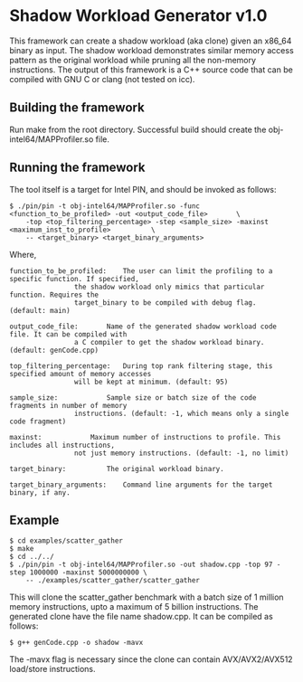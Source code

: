 Shadow Workload Generator v1.0
==============================

This framework can create a shadow workload (aka clone) given an x86_64 binary as input. The shadow workload demonstrates similar memory access pattern as the original workload while pruning all the non-memory instructions. The output of this framework is a C++ source code that can be compiled with GNU C or clang (not tested on icc).

Building the framework
----------------------

Run make from the root directory. Successful build should create the obj-intel64/MAPProfiler.so file.


Running the framework
---------------------

The tool itself is a target for Intel PIN, and should be invoked as follows:

	$ ./pin/pin -t obj-intel64/MAPProfiler.so -func <function_to_be_profiled> -out <output_code_file>		\
		-top <top_filtering_percentage> -step <sample_size> -maxinst <maximum_inst_to_profile>			\
		-- <target_binary> <target_binary_arguments>
		
Where,

	function_to_be_profiled:	The user can limit the profiling to a specific function. If specified,
					the shadow workload only mimics that particular function. Requires the
					target_binary to be compiled with debug flag. (default: main)
								
	output_code_file:		Name of the generated shadow workload code file. It can be compiled with
					a C compiler to get the shadow workload binary. (default: genCode.cpp)
								
	top_filtering_percentage:	During top rank filtering stage, this specified amount of memory accesses
					will be kept at minimum. (default: 95)
								
	sample_size:			Sample size or batch size of the code fragments in number of memory
					instructions. (default: -1, which means only a single code fragment)
								
	maxinst:			Maximum number of instructions to profile. This includes all instructions,
					not just memory instructions. (default: -1, no limit)
								
	target_binary:			The original workload binary.
	
	target_binary_arguments:	Command line arguments for the target binary, if any.
	
	
Example
-------

	$ cd examples/scatter_gather
	$ make
	$ cd ../../
	$ ./pin/pin -t obj-intel64/MAPProfiler.so -out shadow.cpp -top 97 -step 1000000 -maxinst 5000000000	\
		-- ./examples/scatter_gather/scatter_gather
	
This will clone the scatter_gather benchmark with a batch size of 1 million memory instructions, upto a maximum of
5 billion instructions. The generated clone have the file name shadow.cpp. It can be compiled as follows:

	$ g++ genCode.cpp -o shadow -mavx
	
The -mavx flag is necessary since the clone can contain AVX/AVX2/AVX512 load/store instructions.



